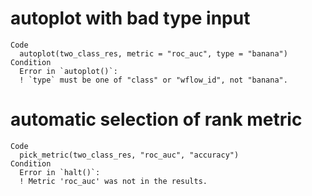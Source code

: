 # autoplot with bad type input

    Code
      autoplot(two_class_res, metric = "roc_auc", type = "banana")
    Condition
      Error in `autoplot()`:
      ! `type` must be one of "class" or "wflow_id", not "banana".

# automatic selection of rank metric

    Code
      pick_metric(two_class_res, "roc_auc", "accuracy")
    Condition
      Error in `halt()`:
      ! Metric 'roc_auc' was not in the results.

